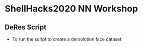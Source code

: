 # ShellHacks2020 NN Workshop

## DeRes Script
  - To run the script to create a dersolution face dataset
